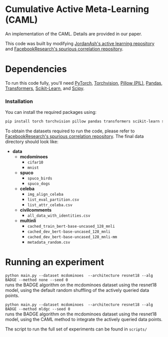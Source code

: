 # Cumulative Active Meta-Learning (CAML)
An implementation of the CAML. Details are provided in our paper.

This code was built by modifying [JordanAsh's active learning repository](https://github.com/JordanAsh/badge) and [FacebookResearch's spurious correlation repository](https://github.com/facebookresearch/BalancingGroups).

# Dependencies

To run this code fully, you'll need [PyTorch](https://pytorch.org/), [Torchvision](https://pytorch.org/vision/stable/), [Pillow (PIL)](https://pillow.readthedocs.io/en/stable/), [Pandas](https://pandas.pydata.org/), [Transformers](https://huggingface.co/docs/transformers/index), [Scikit-Learn](https://scikit-learn.org/stable/), and [Scipy](https://scipy.org/).  

### Installation
You can install the required packages using:
```bash
pip install torch torchvision pillow pandas transformers scikit-learn scipy openml
```

To obtain the datasets required to run the code, please refer to [FacebookResearch's spurious correlation repository](https://github.com/facebookresearch/BalancingGroups). The final data directory should look like:


- **data**
  - **mcdominoes**
    - `cifar10`
    - `mnist`
  - **spuco**
    - `spuco_birds`
    - `spuco_dogs`
  - **celeba**
    - `img_align_celeba`
    - `list_eval_partition.csv`
    - `list_attr_celeba.csv`
  - **civilcomments**
    - `all_data_with_identities.csv`
  - **multinli**
    - `cached_train_bert-base-uncased_128_mnli`
    - `cached_dev_bert-base-uncased_128_mnli`
    - `cached_dev_bert-base-uncased_128_mnli-mm`
    - `metadata_random.csv`

# Running an experiment
`python main.py --dataset mcdominoes  --architecture resnet18 --alg BADGE --method none --seed 0`\
runs the BADGE algorithm on the mcdominoes dataset using the resnet18 model, using the default random shuffling of the actively queried data points.

`python main.py --dataset mcdominoes  --architecture resnet18 --alg BADGE --method mldgc --seed 0`\
runs the BADGE algorithm on the mcdominoes dataset using the resnet18 model, using the CAML method to integrate the actively queried data points.

The script to run the full set of experiments can be found in `scripts/`
